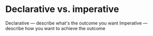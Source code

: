 # Declarative vs. imperative

Declarative — describe what's the outcome you want
Imperative — describe how you want to achieve the outcome
